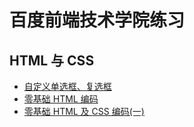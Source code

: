 # 百度前端技术学院练习

## HTML 与 CSS

* [自定义单选框、复选框](https://obligat.github.io/front/basic/checkbox-style.html)
* [零基础 HTML 编码](https://obligat.github.io/front/basic/task_1_1_1.html)
* [零基础 HTML 及 CSS 编码(一)](https://obligat.github.io/front/basic/task_1_2_1.html)